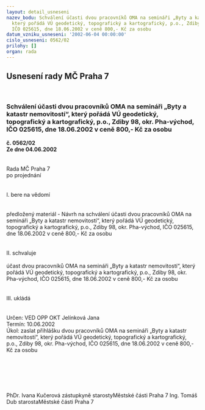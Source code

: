 ```yaml
---
layout: detail_usneseni
nazev_bodu: Schválení účasti dvou pracovníků OMA na semináři „Byty a katastr nemovitostí“,
  který pořádá VÚ geodetický, topografický a kartografický, p.o., Zdiby 98, okr. Pha-východ,
  IČO 025615, dne 18.06.2002 v ceně 800,- Kč za osobu
datum_vzniku_usneseni: '2002-06-04 00:00:00'
cislo_usneseni: 0562/02
prilohy: []
organ: rada
---
```

<div id="ucUsn_pList" class="usn">
	<span><h2>Usnesení rady MČ Praha 7 </h2>
<br></span><div class="standBody">
<span><h3>Schválení účasti dvou pracovníků OMA na semináři „Byty a katastr nemovitostí“, který pořádá VÚ geodetický, topografický a kartografický, p.o., Zdiby 98, okr. Pha-východ, IČO 025615, dne 18.06.2002 v ceně 800,- Kč za osobu</h3></span><div class="center">
		<strong>č. 0562/02</strong><br>
	</div>
<div class="center">
		<strong>Ze dne 04.06.2002</strong><br><br>
	</div>
<br>Rada MČ Praha 7<br>po projednání<br><br><br>I.	bere na vědomí<br><br> <br>předložený materiál - Návrh na schválení účasti dvou pracovníků OMA na semináři „Byty a katastr nemovitostí“, který pořádá VÚ geodetický, topografický a kartografický, p.o., Zdiby 98, okr. Pha-východ, IČO 025615, dne 18.06.2002 v ceně 800,- Kč za osobu<br><br><br>II.	schvaluje <br><br>účast dvou pracovníků OMA na semináři „Byty a katastr nemovitostí“, který pořádá VÚ geodetický, topografický a kartografický, p.o., Zdiby 98, okr. Pha-východ, IČO 025615, dne 18.06.2002 v ceně 800,- Kč za osobu<br><br><br>III.	ukládá <br><br> <br>Určen:	VED OPP OKT Jelínková Jana<br>Termín: 10.06.2002<br>Úkol:	zaslat přihlášku dvou pracovníků OMA na semináři „Byty a katastr nemovitostí“, který pořádá VÚ geodetický, topografický a kartografický, p.o., Zdiby 98, okr. Pha-východ, IČO 025615, dne 18.06.2002 v ceně 800,- Kč za osobu<br><br> <br><br><br> <br>	<br>PhDr. Ivana Kučerová zástupkyně starostyMěstské části Praha 7	Ing. Tomáš Dub starostaMěstské části Praha 7<br>	<br><br>
</div>
</div>